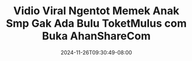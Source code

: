 --- 
title: "Vidio Viral Ngentot Memek Anak Smp Gak Ada Bulu ToketMulus com  Buka AhanShareCom"
description: "video bokep Vidio Viral Ngentot Memek Anak Smp Gak Ada Bulu ToketMulus com  Buka AhanShareCom tiktok    "
date: 2024-11-26T09:30:49-08:00
file_code: "0sawszrryu6e"
draft: false
cover: "26wpvwdvnw1ibe9q.jpg"
tags: ["Vidio", "Viral", "Ngentot", "Memek", "Anak", "Smp", "Gak", "Ada", "Bulu", "ToketMulus", "com", "Buka", "AhanShareCom", "bokep-indo", "bokep-viral", "bokep-ig"]
length: 126
fld_id: "1392279"
foldername: "ankicemp"
categories: ["ankicemp"]
views: 163
---